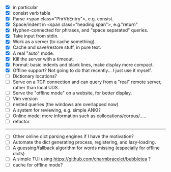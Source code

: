 - [x] in particular
- [x] consist verb table
- [x] Parse \<span class="PhrVbEntry"\>, e.g. consist. 
- [x] Space/indent in \<span class="heading span"\>, e.g."return"
- [x] Hyphen-connected for phrases, and "space separated" queries.
- [x] Take input from stdin.
- [x] Work as a server (to cache something).
- [x] Cache and save/restore stuff, in pure text.
- [x] A real "auto" mode.
- [x] Kill the server with a timeout.
- [x] Format: basic indents and blank lines, make display more compact.
- [x] Offline support? Not going to do that recently... I just use it myself.
- [ ] Dictionary locations? 
- [ ] Serve on a TCP connection and can query from a "real" remote server, rather than local UDS.
- [ ] Serve the "offline mode" on a website, for better display.
- [ ] Vim version
- [ ] nested queries (the windows are overlapped now)
- [ ] A system for reviewing, e.g. simple ANKI?
- [ ] Online mode: more information such as collocations/corpus/.....
- [ ] refactor.

---
- [ ] Other online dict parsing engines if I have the motivation?
- [ ] Automate the dict generating process, registering, and lazy-loading.
- [ ] A guessing/fallback algorithm for words missing (especially for offline dicts)
- [ ] A simple TUI using https://github.com/charmbracelet/bubbletea ?
- [ ] cache for offline mode?
